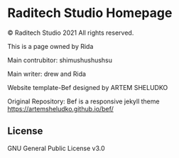 # Raditech Studio Homepage

&copy; Raditech Studio 2021 All rights reserved.

This is a page owned by Rida

Main contrubitor: shimushushushsu

Main writer: drew and Rida

Website template-Bef designed by ARTEM SHELUDKO

Original Repository:
Bef is a responsive jekyll theme https://artemsheludko.github.io/bef/

## License

GNU General Public License v3.0